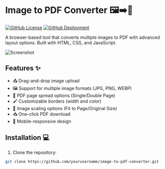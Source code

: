 # Image to PDF Converter 🖼️➡️📄

[![GitHub License](https://img.shields.io/github/license/yourusername/image-to-pdf-converter)](https://github.com/yourusername/image-to-pdf-converter/blob/main/LICENSE)
[![GitHub Deployment](https://img.shields.io/badge/deployed%20on-GitHub%20Pages-blue)](https://yourusername.github.io/image-to-pdf-converter)

A browser-based tool that converts multiple images to PDF with advanced layout options. Built with HTML, CSS, and JavaScript.

![Screenshot](screenshot.png) <!-- Add actual screenshot later -->

## Features ✨

- 📤 Drag-and-drop image upload
- 🖼️ Support for multiple image formats (JPG, PNG, WEBP)
- 📄 PDF page spread options (Single/Double Page)
- 🖌️ Customizable borders (width and color)
- 📏 Image scaling options (Fit to Page/Original Size)
- 📥 One-click PDF download
- 📱 Mobile-responsive design

## Installation 💻

1. Clone the repository:
```bash
git clone https://github.com/yourusername/image-to-pdf-converter.git